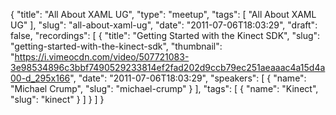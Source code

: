 {
  "title": "All About XAML UG",
  "type": "meetup",
  "tags": [
    "All About XAML UG"
  ],
  "slug": "all-about-xaml-ug",
  "date": "2011-07-06T18:03:29",
  "draft": false,
  "recordings": [
    {
      "title": "Getting Started with the Kinect SDK",
      "slug": "getting-started-with-the-kinect-sdk",
      "thumbnail": "https://i.vimeocdn.com/video/507721083-3e98534896c3bbf7490529233814ef2fad202d9ccb79ec251aeaaac4a15d4a00-d_295x166",
      "date": "2011-07-06T18:03:29",
      "speakers": [
        {
          "name": "Michael Crump",
          "slug": "michael-crump"
        }
      ],
      "tags": [
        {
          "name": "Kinect",
          "slug": "kinect"
        }
      ]
    }
  ]
}